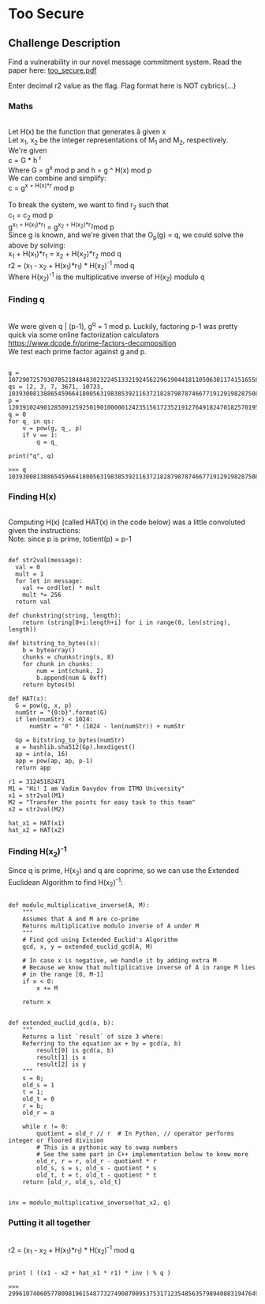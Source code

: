 # Too Secure


## Challenge Description
Find a vulnerability in our novel message commitment system. Read the paper here: <a href='https://cybrics.net/files/too_secure.pdf' target='_blank' download='./too_secure.pdf'>too_secure.pdf</a>

Enter decimal r2 value as the flag. Flag format here is NOT cybrics{...}

### Maths
<br/>Let H(x) be the function that generates &#226; given x
<br/>Let x<sub>1</sub>, x<sub>2</sub> be the integer representations of M<sub>1</sub> and M<sub>2</sub>, respectively.
<br/>We're given
<br/>c = G * h <sup>r</sup>
<br/>Where G = g<sup>x</sup> mod p and h = g ^ H(x) mod p
<br/>We can combine and simplify: 
<br/>c = g<sup>x + H(x)*r</sup> mod p
<br/>
<br/>To break the system, we want to find r<sub>2</sub> such that
<br/>c<sub>1</sub> = c<sub>2</sub> mod p
<br/>g<sup>x<sub>1</sub> + H(x<sub>1</sub>)*r<sub>1</sub></sup> = g<sup>x<sub>2</sub> + H(x<sub>2</sub>)*r<sub>2</sub></sup>mod p
<br/>Since g is known, and we're given that the O<sub>p</sub>(g) = q, we could solve the above by solving:
<br/>x<sub>1</sub> + H(x<sub>1</sub>)*r<sub>1</sub> = x<sub>2</sub> + H(x<sub>2</sub>)*r<sub>2</sub> mod q
<br/>r2 = (x<sub>1</sub> - x<sub>2</sub> + H(x<sub>1</sub>)*r<sub>1</sub>) * H(x<sub>2</sub>)<sup>-1</sup> mod q
<br/>Where H(x<sub>2</sub>)<sup>-1</sup> is the multiplicative inverse of H(x<sub>2</sub>) modulo q
  
### Finding q
<br/>We were given q | (p-1), g<sup>q</sup> = 1 mod p. Luckily, factoring p-1 was pretty quick via some online factorization calculators
<br/>https://www.dcode.fr/prime-factors-decomposition
<br/>We test each prime factor against g and p.
<pre><code>
g = 10729072579307052184848302322451332192456229619044181105063011741516558110216720725
qs = [2, 3, 7, 3671, 10733, 1039300813886545966418005631983853921163721828798787466771912919828750891]
p = 12039102490128509125925019010000012423515617235219127649182470182570195018265927223
q = 0
for q_ in qs:
    v = pow(g, q_, p)
    if v == 1:
        q = q_

print("q", q)

>>> q 1039300813886545966418005631983853921163721828798787466771912919828750891
</code></pre>
  
### Finding H(x)
<br/>Computing H(x) (called HAT(x) in the code below) was a little convoluted given the instructions:
<br/>Note: since p is prime, totient(p) = p-1

<pre><code>
def str2val(message):
  val = 0
  mult = 1
  for let in message:
    val += ord(let) * mult
    mult *= 256
  return val

def chunkstring(string, length):
    return (string[0+i:length+i] for i in range(0, len(string), length))

def bitstring_to_bytes(s):
    b = bytearray()
    chunks = chunkstring(s, 8)
    for chunk in chunks:
        num = int(chunk, 2)
        b.append(num & 0xff)
    return bytes(b)

def HAT(x):
  G = pow(g, x, p)
  numStr = "{0:b}".format(G)
  if len(numStr) < 1024:
      numStr = "0" * (1024 - len(numStr)) + numStr

  Gp = bitstring_to_bytes(numStr)
  a = hashlib.sha512(Gp).hexdigest()
  ap = int(a, 16)
  app = pow(ap, ap, p-1)
  return app

r1 = 31245182471
M1 = "Hi! I am Vadim Davydov from ITMO University"
x1 = str2val(M1)
M2 = "Transfer the points for easy task to this team"
x2 = str2val(M2)

hat_x1 = HAT(x1)
hat_x2 = HAT(x2)
</code></pre>
  
### Finding H(x<sub>2</sub>)<sup>-1</sup>
Since q is prime, H(x<sub>2</sub>) and q are coprime, so we can use the Extended Euclidean Algorithm to find H(x<sub>2</sub>)<sup>-1</sup>:
  
<pre><code>
def modulo_multiplicative_inverse(A, M):
    """
    Assumes that A and M are co-prime
    Returns multiplicative modulo inverse of A under M
    """
    # Find gcd using Extended Euclid's Algorithm
    gcd, x, y = extended_euclid_gcd(A, M)

    # In case x is negative, we handle it by adding extra M
    # Because we know that multiplicative inverse of A in range M lies
    # in the range [0, M-1]
    if x < 0:
        x += M

    return x


def extended_euclid_gcd(a, b):
    """
    Returns a list `result` of size 3 where:
    Referring to the equation ax + by = gcd(a, b)
        result[0] is gcd(a, b)
        result[1] is x
        result[2] is y
    """
    s = 0;
    old_s = 1
    t = 1;
    old_t = 0
    r = b;
    old_r = a

    while r != 0:
        quotient = old_r // r  # In Python, // operator performs integer or floored division
        # This is a pythonic way to swap numbers
        # See the same part in C++ implementation below to know more
        old_r, r = r, old_r - quotient * r
        old_s, s = s, old_s - quotient * s
        old_t, t = t, old_t - quotient * t
    return [old_r, old_s, old_t]


inv = modulo_multiplicative_inverse(hat_x2, q)
</code></pre>
  
### Putting it all together
<br/>r2 = (x<sub>1</sub> - x<sub>2</sub> + H(x<sub>1</sub>)*r<sub>1</sub>) * H(x<sub>2</sub>)<sup>-1</sup> mod q
<pre><code>
print ( ((x1 - x2 + hat_x1 * r1) * inv ) % q )

>>> 299610740605778098196154877327490870095375317123548563579894088319476495
</code></pre>